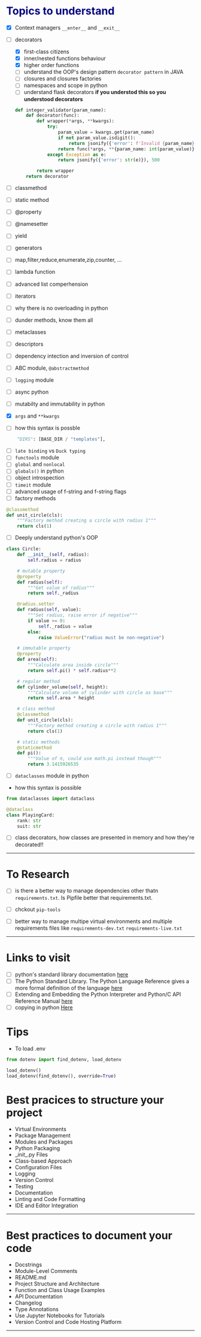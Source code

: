 <h1 style="color:navy">Topics to understand</h1>

- [x] Context managers `__enter__` and `__exit__`
- [ ] decorators
    - [x] first-class citizens
    - [x] inner/nested functions behaviour
    - [x] higher order functions
    - [ ] understand the OOP's design pattern `decorator pattern` in JAVA
    - [ ] closures and closures factories
    - [ ] namespaces and scope in python
    - [ ] understand flask decorators
    **if you understod this so you understood decorators**
    ```py
    def integer_validator(param_name):
        def decorator(func):
            def wrapper(*args, **kwargs):
                try:
                    param_value = kwargs.get(param_name)
                    if not param_value.isdigit():
                        return jsonify({'error': f'Invalid {param_name}'}), 400
                    return func(*args, **{param_name: int(param_value)})
                except Exception as e:
                    return jsonify({'error': str(e)}), 500

            return wrapper
        return decorator
    
    ```
    
- [ ] classmethod
- [ ] static method
- [ ] @property
- [ ] @namesetter
- [ ] yield
- [ ] generators
- [ ] map,filter,reduce,enumerate,zip,counter, ...
- [ ] lambda function
- [ ] advanced list comperhension
- [ ] iterators
- [ ] why there is no overloading in python
- [ ] dunder methods, know them all
- [ ] metaclasses
- [ ] descriptors
- [ ] dependency intection and inversion of control
- [ ] ABC module, `@abstractmethod`
- [ ] `logging` module
- [ ] async python
- [ ] mutabilty and immutability in python
- [x] `args` and `**kwargs`
- [ ] how this syntax is possble
```python
    "DIRS": [BASE_DIR / "templates"],
```
- [ ]  `late binding` vs `Duck typing`
- [ ] `functools` module
- [ ] `global` and `nonlocal`
- [ ] `globals()` in python
- [ ] object introspection
- [ ] `timeit` module
- [ ] advanced usage of f-string and f-string flags
- [ ] factory methods 

```python
@classmethod
def unit_circle(cls):
    """Factory method creating a circle with radius 1"""
    return cls(1)
```
- [ ] Deeply understand python's OOP
```py
class Circle:
    def __init__(self, radius):
        self.radius = radius

    # mutable property
    @property
    def radius(self):
        """Get value of radius"""
        return self._radius

    @radius.setter
    def radius(self, value):
        """Set radius, raise error if negative"""
        if value >= 0:
            self._radius = value
        else:
            raise ValueError("radius must be non-negative")

    # immutable property
    @property
    def area(self):
        """Calculate area inside circle"""
        return self.pi() * self.radius**2

    # regular method
    def cylinder_volume(self, height):
        """Calculate volume of cylinder with circle as base"""
        return self.area * height

    # class method
    @classmethod
    def unit_circle(cls):
        """Factory method creating a circle with radius 1"""
        return cls(1)

    # static methods
    @staticmethod
    def pi():
        """Value of π, could use math.pi instead though"""
        return 3.1415926535
```
- [ ] `dataclasses` module in python
- how this syntax is possible
```py
from dataclasses import dataclass

@dataclass
class PlayingCard:
    rank: str
    suit: str
```
- [ ] class decorators, how classes are presented in memory and how they're decorated!!







_______________________________________________
# To Research
- [ ] is there a better way to manage dependencies other thatn `requirements.txt`. Is Pipfile better that requirements.txt. 
- [ ] chckout `pip-tools`


- [ ] better way to manage multipe virtual environments and multiple requirements files like `requirements-dev.txt` `requirements-live.txt`
_______________________________________________
# Links to visit
- [ ] python's standard library documentation [here](https://docs.python.org/3.10/library/index.html#library-index)
- [ ] The Python Standard Library. The Python Language Reference gives a more formal definition of the language  [here](https://docs.python.org/3.10/reference/index.html#reference-index)
- [ ] Extending and Embedding the Python Interpreter and Python/C API Reference Manual [here](https://docs.python.org/3.10/extending/index.html#extending-index)
- [ ] copying in python [Here](https://docs.python.org/3/library/copy.html#shallow-vs-deep-copy)
# Tips
- To load .env
```py
from dotenv import find_dotenv, load_dotenv

load_dotenv()
load_dotenv(find_dotenv(), override=True)
```
# Best pracices to structure your project
- Virtual Environments
- Package Management
- Modules and Packages
- Python Packaging
- \__init__.py Files
- Class-based Approach
- Configuration Files
- Logging
- Version Control
- Testing
- Documentation
- Linting and Code Formatting
- IDE and Editor Integration
_______________________________________________
# Best practices to document your code
- Docstrings
- Module-Level Comments
- README.md
- Project Structure and Architecture
- Function and Class Usage Examples
- API Documentation
- Changelog
- Type Annotations
- Use Jupyter Notebooks for Tutorials
- Version Control and Code Hosting Platform
_______________________________________________